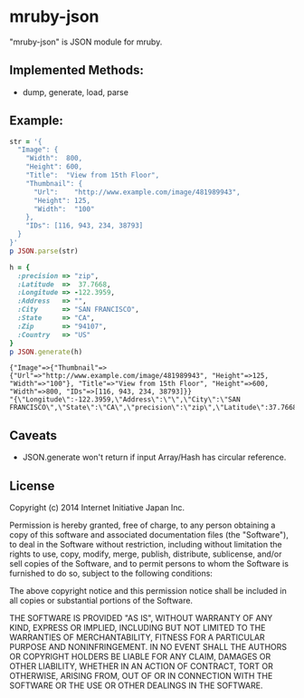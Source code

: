 # mruby-json

"mruby-json" is JSON module for mruby.

## Implemented Methods:
 - dump, generate, load, parse


## Example:

```Ruby
str = '{
  "Image": {
    "Width":  800,
    "Height": 600,
    "Title":  "View from 15th Floor",
    "Thumbnail": {
      "Url":    "http://www.example.com/image/481989943",
      "Height": 125,
      "Width":  "100"
    },
    "IDs": [116, 943, 234, 38793]
  }
}'
p JSON.parse(str)

h = {
  :precision => "zip",
  :Latitude  =>  37.7668,
  :Longitude => -122.3959,
  :Address   => "",
  :City      => "SAN FRANCISCO",
  :State     => "CA",
  :Zip       => "94107",
  :Country   => "US"
}
p JSON.generate(h)
```

```
{"Image"=>{"Thumbnail"=>{"Url"=>"http://www.example.com/image/481989943", "Height"=>125, "Width"=>"100"}, "Title"=>"View from 15th Floor", "Height"=>600, "Width"=>800, "IDs"=>[116, 943, 234, 38793]}}
"{\"Longitude\":-122.3959,\"Address\":\"\",\"City\":\"SAN FRANCISCO\",\"State\":\"CA\",\"precision\":\"zip\",\"Latitude\":37.7668,\"Zip\":\"94107\",\"Country\":\"US\"}"
```


## Caveats

 - JSON.generate won't return if input Array/Hash has circular reference.


## License

Copyright (c) 2014 Internet Initiative Japan Inc.

Permission is hereby granted, free of charge, to any person obtaining a 
copy of this software and associated documentation files (the "Software"), 
to deal in the Software without restriction, including without limitation 
the rights to use, copy, modify, merge, publish, distribute, sublicense, 
and/or sell copies of the Software, and to permit persons to whom the 
Software is furnished to do so, subject to the following conditions:

The above copyright notice and this permission notice shall be included in 
all copies or substantial portions of the Software.

THE SOFTWARE IS PROVIDED "AS IS", WITHOUT WARRANTY OF ANY KIND, EXPRESS OR 
IMPLIED, INCLUDING BUT NOT LIMITED TO THE WARRANTIES OF MERCHANTABILITY, 
FITNESS FOR A PARTICULAR PURPOSE AND NONINFRINGEMENT. IN NO EVENT SHALL THE 
AUTHORS OR COPYRIGHT HOLDERS BE LIABLE FOR ANY CLAIM, DAMAGES OR OTHER 
LIABILITY, WHETHER IN AN ACTION OF CONTRACT, TORT OR OTHERWISE, ARISING 
FROM, OUT OF OR IN CONNECTION WITH THE SOFTWARE OR THE USE OR OTHER 
DEALINGS IN THE SOFTWARE.
